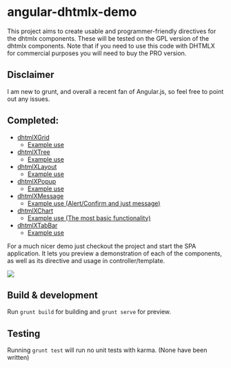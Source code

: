 # angular-dhtmlx-demo

This project aims to create usable and programmer-friendly directives for the dhtmlx components. These will be tested on the GPL version of the dhtmlx components. Note that if you need to use this code with DHTMLX for commercial purposes you will need to buy the PRO version.

## Disclaimer

I am new to grunt, and overall a recent fan of Angular.js, so feel free to point out any issues.

## Completed:
<ul>
  <li>
    <a href="https://github.com/perushinkov/angular-dhtmlx-demo/blob/master/app/components/dhtmlx/directives/grid.js">dhtmlXGrid</a>
    <ul>
      <li>
        <a href="https://github.com/perushinkov/angular-dhtmlx-demo/blob/master/app/root/cmp/grid">
          Example use
        </a>
      </li>
    </ul>
  </li>
  <li>
    <a href="https://github.com/perushinkov/angular-dhtmlx-demo/blob/master/app/components/dhtmlx/directives/tree.js">dhtmlXTree</a>
    <ul>
      <li>
        <a href="https://github.com/perushinkov/angular-dhtmlx-demo/blob/master/app/root/cmp/tree">
          Example use
        </a>
      </li>
    </ul>
  </li>
  <li>
    <a href="https://github.com/perushinkov/angular-dhtmlx-demo/blob/master/app/components/dhtmlx/directives/layout.js">dhtmlXLayout</a>
    <ul>
      <li>
        <a href="https://github.com/perushinkov/angular-dhtmlx-demo/blob/master/app/root/cmp/layout">
          Example use
        </a>
      </li>
    </ul>
  </li>
  <li>
    <a href="https://github.com/perushinkov/angular-dhtmlx-demo/blob/master/app/components/dhtmlx/directives/popup.js">dhtmlXPopup</a>
    <ul>
      <li>
        <a href="https://github.com/perushinkov/angular-dhtmlx-demo/blob/master/app/root/cmp/popup">
          Example use
        </a>
      </li>
    </ul>
  </li>
  <li>
    <a
      href="https://github.com/perushinkov/angular-dhtmlx-demo/blob/master/app/components/dhtmlx/directives/message.js">dhtmlXMessage</a>
    <ul>
      <li>
        <a href="https://github.com/perushinkov/angular-dhtmlx-demo/blob/master/app/root/cmp/message">
          Example use (Alert/Confirm and just message)
        </a>
      </li>
    </ul>
  </li>
  <li>
    <a href="https://github.com/perushinkov/angular-dhtmlx-demo/blob/master/app/components/dhtmlx/directives/chart.js">dhtmlXChart</a>
    <ul>
      <li>
        <a href="https://github.com/perushinkov/angular-dhtmlx-demo/blob/master/app/root/cmp/chart">
          Example use (The most basic functionality)
        </a>
      </li>
    </ul>
  </li>
  <li>
    <a href="https://github.com/perushinkov/angular-dhtmlx-demo/blob/master/app/components/dhtmlx/directives/tabbar.js">dhtmlXTabBar</a>
    <ul>
      <li>
        <a href="https://github.com/perushinkov/angular-dhtmlx-demo/blob/master/app/root/cmp/tabbar">
          Example use
        </a>
      </li>
    </ul>
  </li>
</ul>

<p>For a much nicer demo just checkout the project and start the SPA application. It lets you preview a demonstration of
  each of the components, as well as its directive and usage in controller/template.<p>
<img src="https://github.com/perushinkov/angular-dhtmlx-demo/blob/master/app/assets/images/example.jpg">


  ## Build & development

  Run `grunt build` for building and `grunt serve` for preview.

  ## Testing

  Running `grunt test` will run no unit tests with karma. (None have been written)

